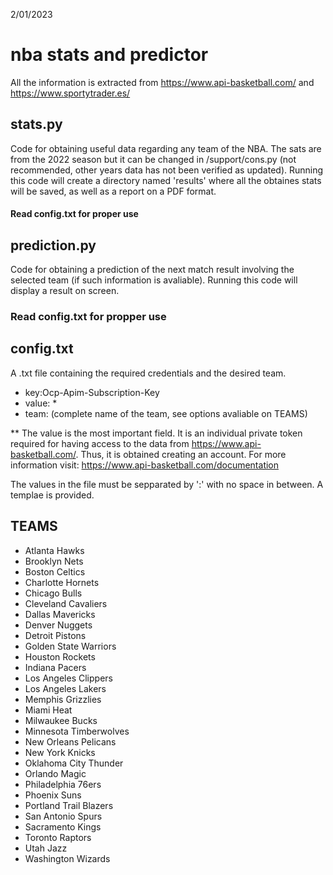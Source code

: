 2/01/2023

# nba stats and predictor

All the information is extracted from https://www.api-basketball.com/ and https://www.sportytrader.es/

## stats.py

Code for obtaining useful data regarding any team of the NBA. The sats are from the 2022 season but it can be changed in /support/cons.py (not recommended, other years data has not been verified as updated).
Running this code will create a directory named 'results' where all the obtaines stats will be saved, as well as a report on a PDF format.

#### Read config.txt for proper use

## prediction.py

Code for obtaining a prediction of the next match result involving the selected team (if such information is avaliable).
Running this code will display a result on screen.

### Read config.txt for propper use

## config.txt

A .txt file containing the required credentials and the desired team.
- key:Ocp-Apim-Subscription-Key
- value: *
- team: (complete name of the team, see options avaliable on TEAMS)

** The value is the most important field. It is an individual private token required for having access to the data from https://www.api-basketball.com/. Thus, it is obtained creating an account. For more information visit: https://www.api-basketball.com/documentation

The values in the file must be sepparated by ':' with no space in between. A templae is provided.

## TEAMS

- Atlanta Hawks
- Brooklyn Nets
- Boston Celtics
- Charlotte Hornets
- Chicago Bulls
- Cleveland Cavaliers
- Dallas Mavericks
- Denver Nuggets
- Detroit Pistons
- Golden State Warriors
- Houston Rockets
- Indiana Pacers
- Los Angeles Clippers
- Los Angeles Lakers
- Memphis Grizzlies
- Miami Heat
- Milwaukee Bucks
- Minnesota Timberwolves
- New Orleans Pelicans
- New York Knicks
- Oklahoma City Thunder
- Orlando Magic
- Philadelphia 76ers
- Phoenix Suns
- Portland Trail Blazers
- San Antonio Spurs
- Sacramento Kings
- Toronto Raptors
- Utah Jazz
- Washington Wizards 
